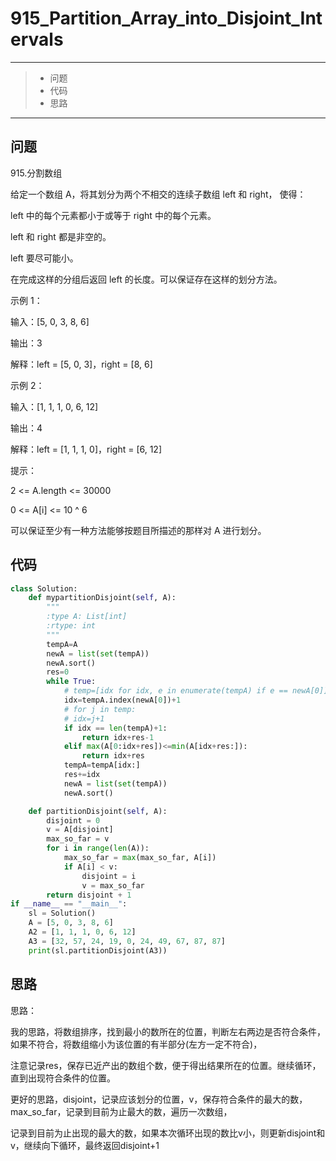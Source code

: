 # 915_Partition_Array_into_Disjoint_Intervals

------

> - 问题
> - 代码
> - 思路

---

## 问题

 915.分割数组

给定一个数组 A，将其划分为两个不相交的连续子数组 left 和 right， 使得：

 

left 中的每个元素都小于或等于 right 中的每个元素。

left 和 right 都是非空的。

left 要尽可能小。

在完成这样的分组后返回 left 的长度。可以保证存在这样的划分方法。

 

 

示例 1：

 

输入：[5, 0, 3, 8, 6]

输出：3

解释：left = [5, 0, 3]，right = [8, 6]

示例 2：

 

输入：[1, 1, 1, 0, 6, 12]

输出：4

解释：left = [1, 1, 1, 0]，right = [6, 12]

 

 

提示：

 

2 <= A.length <= 30000

0 <= A[i] <= 10 ^ 6

可以保证至少有一种方法能够按题目所描述的那样对 A 进行划分。

## 代码

```python
class Solution:
    def mypartitionDisjoint(self, A):
        """
        :type A: List[int]
        :rtype: int
        """
        tempA=A
        newA = list(set(tempA))
        newA.sort()
        res=0
        while True:
            # temp=[idx for idx, e in enumerate(tempA) if e == newA[0]]
            idx=tempA.index(newA[0])+1
            # for j in temp:
            # idx=j+1
            if idx == len(tempA)+1:
                return idx+res-1
            elif max(A[0:idx+res])<=min(A[idx+res:]):
                return idx+res
            tempA=tempA[idx:]
            res+=idx
            newA = list(set(tempA))
            newA.sort()

    def partitionDisjoint(self, A):
        disjoint = 0
        v = A[disjoint]
        max_so_far = v
        for i in range(len(A)):
            max_so_far = max(max_so_far, A[i])
            if A[i] < v:
                disjoint = i
                v = max_so_far
        return disjoint + 1
if __name__ == "__main__":
    sl = Solution()
    A = [5, 0, 3, 8, 6]
    A2 = [1, 1, 1, 0, 6, 12]
    A3 = [32, 57, 24, 19, 0, 24, 49, 67, 87, 87]
    print(sl.partitionDisjoint(A3))
```

## 思路

思路：

我的思路，将数组排序，找到最小的数所在的位置，判断左右两边是否符合条件，如果不符合，将数组缩小为该位置的有半部分(左方一定不符合)，

注意记录res，保存已近产出的数组个数，便于得出结果所在的位置。继续循环，直到出现符合条件的位置。

 

更好的思路，disjoint，记录应该划分的位置，v，保存符合条件的最大的数，max_so_far，记录到目前为止最大的数，遍历一次数组，

记录到目前为止出现的最大的数，如果本次循环出现的数比v小，则更新disjoint和v，继续向下循环，最终返回disjoint+1

 